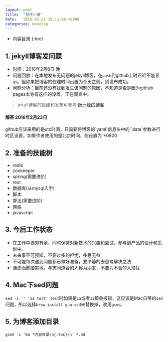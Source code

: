 ```yaml
---
layout: post
title:  "程序小事"
date:   2016-03-23 18:11:00 +0800
categories: Develop
---
```

* 内容目录
{:toc}



## 1. jekyll博客发问题
+ 时间：2016年2月8日 晚  
+ 问题回放：在本地发布无问题的jekyll博客，在`push`到github上时迟迟不能显示。但如果把博客的创建时间设置为今天之前，则发布成功。  
+ 问题分析：目前还没有找到发生该问题的原因，不知道是否是因为github pages本身有这样的设置，正在调查中。

>jekyll博客的搭建和发布可参考:[阮一峰的博客](http://www.ruanyifeng.com/blog/2012/08/blogging_with_jekyll.html)

<h4>解答 2016年2月23日</h4>
github应该采用的是utc时间，只需要将博客的`yaml`信息头中的	`date`参数进行时区设置，如果作者使用的是北京时间，则设置为`+0800`

## 2. 准备的技能树
+ redis
+ zookeeper
+ spring(需要进阶)
+ rest
+ 数据库(从mysql入手) 
+ 脚本
+ 算法(需要进阶)
+ 网络
+ javascript

## 3. 今后工作状态

+ 在工作中游刃有余，同时保持对新技术的兴趣和尝试，参与到产品的设计和策划中。
+ 未来事不可预知，不要过多的担忧，多思无益
+ 不可能每次遇到问题都已做好准备，要冷静的去思考解决之法
+ 谦虚而脚踏实地，与志同道合的人称为朋友，不要为不合的人烦扰

## 4. Mac下sed问题

`sed -i '' '1a test' test`时如果是`1a`或者`1i`都会报错，这应该是Mac自带的`sed`问题，所以选择`brew install gnu-sed`来替换掉，改用`gsed`。

## 5. 为博客添加目录

`gsed -i '6a *内容目录\n{:toc}\n' *.md`